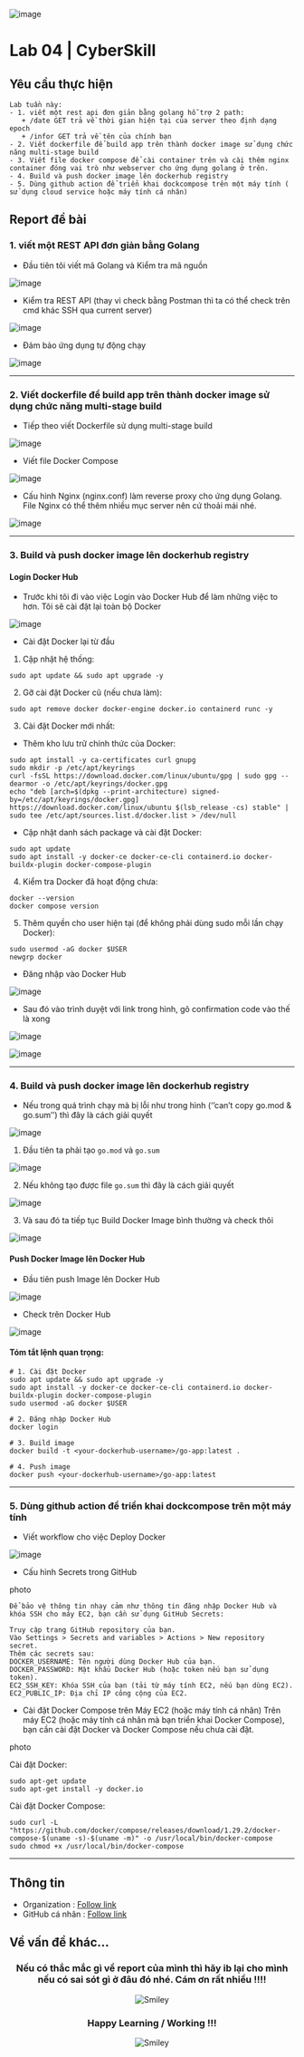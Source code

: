 ![image](https://github.com/user-attachments/assets/c323ce84-8d14-4ba6-b14a-4c4f1084af34)
# Lab 04 | CyberSkill
## Yêu cầu thực hiện 
```
Lab tuần này:
- 1. viết một rest api đơn giản bằng golang hỗ trợ 2 path:
   + /date GET trả về thời gian hiện tại của server theo định dạng epoch
   + /infor GET trả về tên của chính bạn
- 2. Viết dockerfile để build app trên thành docker image sử dụng chức năng multi-stage build
- 3. Viết file docker compose để cài container trên và cài thêm nginx container đóng vai trò như webserver cho ứng dụng golang ở trên.
- 4. Build và push docker image lên dockerhub registry
- 5. Dùng github action để triển khai dockcompose trên một máy tính ( sử dụng cloud service hoặc máy tính cá nhân)
```
## Report đề bài
### 1. viết một REST API đơn giản bằng Golang
- Đầu tiên tôi viết mã Golang và Kiểm tra mã nguồn

![image](https://github.com/user-attachments/assets/6a135f10-5afe-4003-a546-a309521b16cc)

- Kiểm tra REST API (thay vì check bằng Postman thì ta có thể check trên cmd khác SSH qua current server)

![image](https://github.com/user-attachments/assets/dd2748ad-e94c-48f3-8cc6-01ec0f0025df)

- Đảm bảo ứng dụng tự động chạy

![image](https://github.com/user-attachments/assets/63ca173a-0232-4a9c-a069-748529762067)

---

### 2. Viết dockerfile để build app trên thành docker image sử dụng chức năng multi-stage build
- Tiếp theo viết Dockerfile sử dụng multi-stage build

![image](https://github.com/user-attachments/assets/cad680f7-f087-43ff-9767-406dba7f17cb)

- Viết file Docker Compose

![image](https://github.com/user-attachments/assets/4732108e-ded3-485a-983f-aa15e062877c)

- Cấu hình Nginx (nginx.conf) làm reverse proxy cho ứng dụng Golang. File Nginx có thể thêm nhiều mục server nên cứ thoải mái nhé.

![image](https://github.com/user-attachments/assets/db7cbe82-b334-4b95-af0b-9651ddefe8a6)

---

### 3. Build và push docker image lên dockerhub registry
#### Login Docker Hub

- Trước khi tôi đi vào việc Login vào Docker Hub để làm những việc to hơn. Tôi sẽ cài đặt lại toàn bộ Docker

![image](https://github.com/user-attachments/assets/f2744a09-1c4c-4693-b2bf-797c741c2973)

- Cài đặt Docker lại từ đầu

1.	Cập nhật hệ thống:
```
sudo apt update && sudo apt upgrade -y
```

2.	Gỡ cài đặt Docker cũ (nếu chưa làm):
```
sudo apt remove docker docker-engine docker.io containerd runc -y
```

3.	Cài đặt Docker mới nhất:
*	Thêm kho lưu trữ chính thức của Docker:
```
sudo apt install -y ca-certificates curl gnupg
sudo mkdir -p /etc/apt/keyrings
curl -fsSL https://download.docker.com/linux/ubuntu/gpg | sudo gpg --dearmor -o /etc/apt/keyrings/docker.gpg
echo "deb [arch=$(dpkg --print-architecture) signed-by=/etc/apt/keyrings/docker.gpg] https://download.docker.com/linux/ubuntu $(lsb_release -cs) stable" | sudo tee /etc/apt/sources.list.d/docker.list > /dev/null
```
*	Cập nhật danh sách package và cài đặt Docker:
```
sudo apt update
sudo apt install -y docker-ce docker-ce-cli containerd.io docker-buildx-plugin docker-compose-plugin
```
4.	Kiểm tra Docker đã hoạt động chưa:
```
docker --version
docker compose version
```
5.	Thêm quyền cho user hiện tại (để không phải dùng sudo mỗi lần chạy Docker):
```
sudo usermod -aG docker $USER
newgrp docker
```

- Đăng nhập vào Docker Hub

![image](https://github.com/user-attachments/assets/3cae7f4e-9cc2-49ab-a088-a60616599de8)

- Sau đó vào trình duyệt với link trong hình, gõ confirmation code vào thế là xong

![image](https://github.com/user-attachments/assets/2511054d-3b1a-4464-ac92-63746b21b5f5)

![image](https://github.com/user-attachments/assets/d692f8f4-d842-4e2a-b24b-505b41700bae)

---

### 4. Build và push docker image lên dockerhub registry
- Nếu trong quá trình chạy mà bị lỗi như trong hình (‘’can’t copy go.mod & go.sum’’) thì đây là cách giải quyết

![image](https://github.com/user-attachments/assets/bf16754b-d168-4abe-99f2-2ffd98d8644b)

1. Đầu tiên ta phải tạo ```go.mod``` và ```go.sum```

![image](https://github.com/user-attachments/assets/96e83208-24f4-4dbb-b55e-632cebfe0249)

2. Nếu không tạo được file ```go.sum``` thì đây là cách giải quyết

![image](https://github.com/user-attachments/assets/5f0fdc3a-5155-43d8-a80d-1c707c662330)

3. Và sau đó ta tiếp tục Build Docker Image bình thường và check thôi 

![image](https://github.com/user-attachments/assets/395d30c5-258a-4a50-8b18-1c6ad6b482f9)

#### Push Docker Image lên Docker Hub
- Đầu tiên push Image lên Docker Hub

![image](https://github.com/user-attachments/assets/1efd610c-a9fb-42cc-a1bc-66f4ba170b89)

- Check trên Docker Hub

![image](https://github.com/user-attachments/assets/0c25ec59-41d5-4956-b3a5-62f928e80d05)

#### Tóm tắt lệnh quan trọng:
```
# 1. Cài đặt Docker
sudo apt update && sudo apt upgrade -y
sudo apt install -y docker-ce docker-ce-cli containerd.io docker-buildx-plugin docker-compose-plugin
sudo usermod -aG docker $USER

# 2. Đăng nhập Docker Hub
docker login

# 3. Build image
docker build -t <your-dockerhub-username>/go-app:latest .

# 4. Push image
docker push <your-dockerhub-username>/go-app:latest
```

---

### 5. Dùng github action để triển khai dockcompose trên một máy tính
- Viết workflow cho việc Deploy Docker 

![image](https://github.com/user-attachments/assets/cd926cd7-d881-4fb1-8d7a-650b777e1da9)

- Cấu hình Secrets trong GitHub

photo

```
Để bảo vệ thông tin nhạy cảm như thông tin đăng nhập Docker Hub và khóa SSH cho máy EC2, bạn cần sử dụng GitHub Secrets:

Truy cập trang GitHub repository của bạn.
Vào Settings > Secrets and variables > Actions > New repository secret.
Thêm các secrets sau:
DOCKER_USERNAME: Tên người dùng Docker Hub của bạn.
DOCKER_PASSWORD: Mật khẩu Docker Hub (hoặc token nếu bạn sử dụng token).
EC2_SSH_KEY: Khóa SSH của bạn (tải từ máy tính EC2, nếu bạn dùng EC2).
EC2_PUBLIC_IP: Địa chỉ IP công cộng của EC2.
```

- Cài đặt Docker Compose trên Máy EC2 (hoặc máy tính cá nhân)
Trên máy EC2 (hoặc máy tính cá nhân mà bạn triển khai Docker Compose), bạn cần cài đặt Docker và Docker Compose nếu chưa cài đặt.

photo

Cài đặt Docker:
```
sudo apt-get update
sudo apt-get install -y docker.io
```
Cài đặt Docker Compose:
```
sudo curl -L "https://github.com/docker/compose/releases/download/1.29.2/docker-compose-$(uname -s)-$(uname -m)" -o /usr/local/bin/docker-compose
sudo chmod +x /usr/local/bin/docker-compose
```



---

## Thông tin 
 - Organization : [Follow link](https://github.com/cyberskill-world)
 - GitHub cá nhân : [Follow link](https://github.com/uziii2208)

## Về vấn đề khác...

<div align="center">
<h3 align="center">Nếu có thắc mắc gì về report của mình thì hãy ib lại cho mình nếu có sai sót gì ở đâu đó nhé. Cám ơn rất nhiều !!!!</h3>
<div>

<img src="https://github.com/fnky/fnky/raw/fnky/img/smile.gif" alt="Smiley" align="center">
</div>
</div>
<div align="center">
<h3 align="center">Happy Learning / Working !!!</h3>
<div>
<img src="https://github.com/fnky/fnky/raw/fnky/img/smile.gif" alt="Smiley" align="center">
</div>
</div>